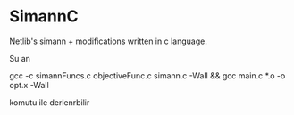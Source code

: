 # SimannC

Netlib's simann + modifications written in c language.

Su an

gcc -c simannFuncs.c objectiveFunc.c simann.c -Wall && gcc main.c *.o -o opt.x -Wall

komutu ile derlenrbilir
